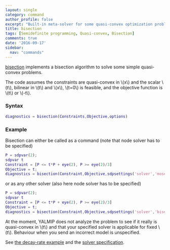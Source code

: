 ```yaml
---
layout: single
category: command
author_profile: false
excerpt: "Built-in meta-solver for some quasi-convex optimization problems"
title: bisection
tags: [Semidefinite programming, Quasi-convex, Bisection]
comments: true
date: '2016-09-17'
sidebar:
  nav: "commands"
---
```


[bisection](/command/bisection) implements a bisection algorithm to solve some simple quasi-convex problems.

The code assumes the constraints are quasi-convex in \\(x\\) and the scalar \\(t\\), bilinear in \\(t\\) and \\(x\\), \\(t=0\\) is feasible, and the objective function is \\(t\\) or \\(-t\\).

### Syntax

````matlab
diagnostics = bisection(Constraints,Objective,options)
````

### Example

Bisection can either be called as a command (note that node solver has to be specified)

````matlab
P = sdpvar(2);
sdpvar t
Constraint = [P <= t*P + eye(2), P >= eye(2)/3]
Objective = t;
diagnostics = bisection(Constraint,Objective,sdpsettings('solver','mosek'))
````

or as any other solver (also here node solver has to be specified)

````matlab
P = sdpvar(2);
sdpvar t
Constraint = [P <= t*P + eye(2), P >= eye(2)/3]
Objective = t;
diagnostics = bisection(Constraint,Objective,sdpsettings('solver','bisection','bisection.solver','mosek'))
````

At the moment, YALMIP does not analyze the problem to see if it really is quasi-convex in \\(t\\) and that your specified solver is applicable for fixed \\(t\\). Behaviour when you send an incorrect model is unspecified.

See [the decay-rate example](/example/decayrate) and the [solver specification](/solver/bisection).
